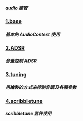 ##### audio 練習

### [1.base](https://startail007.github.io/audio/dist/1.base/)

##### 基本的 AudioContext 使用

### [2.ADSR](https://startail007.github.io/audio/dist/2.ADSR/)

##### 音量控制 ADSR

### [3.tuning](https://startail007.github.io/audio/dist/3.tuning/)

##### 用繪製的方式來控制音調及各種參數

### [4.scribbletune](https://startail007.github.io/audio/dist/4.scribbletune/)

##### scribbletune 套件使用

